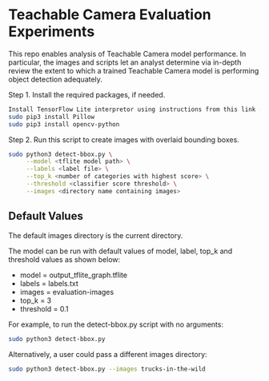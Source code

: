 # Teachable Camera Evaluation Experiments

This repo enables analysis of Teachable Camera model performance. In particular, the images and scripts let an analyst determine via in-depth review the extent to which a trained Teachable Camera model is performing object detection adequately.

Step 1. Install the required packages, if needed.

```bash
Install TensorFlow Lite interpretor using instructions from this link - https://www.tensorflow.org/lite/guide/python
sudo pip3 install Pillow
sudo pip3 install opencv-python
```

Step 2. Run this script to create images with overlaid bounding boxes.

```bash
sudo python3 detect-bbox.py \
     --model <tflite model path> \
     --labels <label file> \
     --top_k <number of categories with highest score> \
     --threshold <classifier score threshold> \
     --images <directory name containing images>
```

## Default Values

The default images directory is the current directory.

The model can be run with default values of model, label, top_k and threshold values as shown below: 

- model = output_tflite_graph.tflite
- labels = labels.txt
- images = evaluation-images
- top_k = 3
- threshold = 0.1

For example, to run the detect-bbox.py script with no arguments:

```bash
sudo python3 detect-bbox.py   
```

Alternatively, a user could pass a different images directory:

```bash
sudo python3 detect-bbox.py --images trucks-in-the-wild
```
